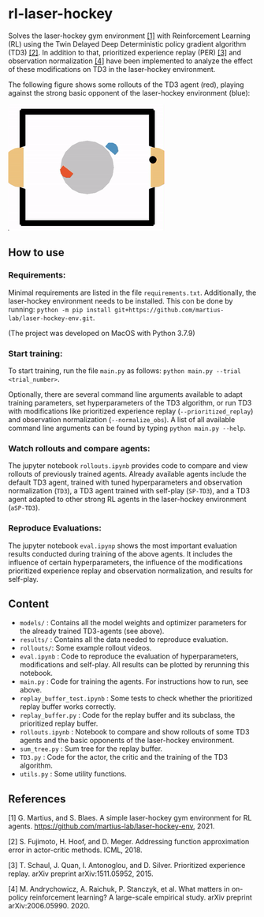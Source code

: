 # rl-laser-hockey  

Solves the laser-hockey gym environment [[1]](#1) with Reinforcement Learning (RL) using the Twin Delayed Deep Deterministic policy gradient algorithm (TD3) [[2]](#2). In addition to that, prioritized experience replay (PER) [[3]](#3) and observation normalization [[4]](#4) have been implemented to analyze the effect of these modifications on TD3 in the laser-hockey environment. 

The following figure shows some rollouts of the TD3 agent (red), playing against the strong basic opponent of the laser-hockey environment (blue):

![(A gif showing rollouts of the TD3 algorithm in the laser-hockey environment.)](./rollouts/SP-TD3_vs_Strong_Opponent.gif)
## How to use

### Requirements:

Minimal requirements are listed in the file `requirements.txt`. Additionally, the laser-hockey environment needs to be installed. This con be done by running: `python -m pip install git+https://github.com/martius-lab/laser-hockey-env.git`. 

(The project was developed on MacOS with Python 3.7.9)

### Start training:

To start training, run the file `main.py` as follows: `python main.py --trial <trial_number>`. 

Optionally, there are several command line arguments available to adapt training parameters, set hyperparameters of the TD3 algorithm, or run TD3 with modifications like prioritized experience replay (`--prioritized_replay`) and observation normalization (`--normalize_obs`). A list of all available command line arguments can be found by typing `python main.py --help`. 

### Watch rollouts and compare agents:

The jupyter notebook `rollouts.ipynb` provides code to compare and view rollouts of previously trained agents. Already available agents include the default TD3 agent, trained with tuned hyperparameters and observation normalization (`TD3`), a TD3 agent trained with self-play (`SP-TD3`), and a TD3 agent adapted to other strong RL agents in the laser-hockey environment (`aSP-TD3`). 

### Reproduce Evaluations:

The jupyter notebook `eval.ipynp` shows the most important evaluation results conducted during training of the above agents. It includes the influence of certain hyperparameters, the influence of the modifications prioritized experience replay and observation normalization, and results for self-play.

## Content

-  `models/` : Contains all the model weights and optimizer parameters for the already trained TD3-agents (see above).
-  `results/` : Contains all the data needed to reproduce evaluation.
- `rollouts/`: Some example rollout videos.
-  `eval.ipynb` : Code to reproduce the evaluation of hyperparameters, modifications and self-play. All results can be plotted by rerunning this notebook.
-  `main.py` : Code for training the agents. For instructions how to run, see above.
-  `replay_buffer_test.ipynb` : Some tests to check whether the prioritized replay buffer works correctly.
-  `replay_buffer.py` : Code for the replay buffer and its subclass, the prioritized replay buffer.
-  `rollouts.ipynb` : Notebook to compare and show rollouts of some TD3 agents and the basic opponents of the laser-hockey environment.
-  `sum_tree.py` : Sum tree for the replay buffer.
-  `TD3.py` : Code for the actor, the critic and the training of the TD3 algorithm.
-  `utils.py` : Some utility functions.

## References

<a id="1">[1]</a> G. Martius, and S. Blaes.  A simple laser-hockey gym environment for RL agents. https://github.com/martius-lab/laser-hockey-env, 2021.

<a id="2">[2]</a>  S. Fujimoto, H. Hoof, and D. Meger.   Addressing function approximation error in actor-critic methods.  ICML, 2018.  
  
<a id="3">[3]</a>  T. Schaul, J. Quan, I. Antonoglou, and D. Silver.  Prioritized experience replay.  arXiv preprint arXiv:1511.05952, 2015.

<a id="4">[4]</a>  M. Andrychowicz, A. Raichuk, P. Stanczyk, et al. What matters in on-policy reinforcement learning? A large-scale empirical study. arXiv preprint arXiv:2006.05990. 2020.
